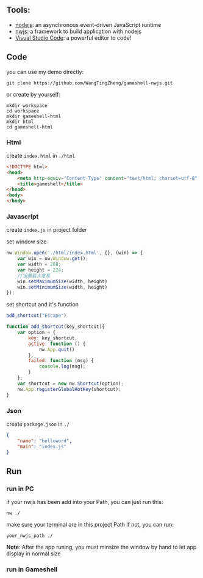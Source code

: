 ## Tools:
- [nodejs](https://nodejs.org/en/download/): an asynchronous event-driven JavaScript runtime
- [nwjs](https://nwjs.io/): a framework to build application with nodejs
- [Visual Studio Code](https://code.visualstudio.com/): a powerful editor to code!
## Code
you can use my demo directly:
```
git clone https://github.com/WangTingZheng/gameshell-nwjs.git
```
or create by yourself:
```
mkdir workspace
cd workspace
mkdir gameshell-html
mkdir html
cd gameshell-html
```
### Html
create `index.html` in `./html`
```html
<!DOCTYPE html>
<head>
    <meta http-equiv="Content-Type" content="text/html; charset=utf-8" />
    <title>gameshell</title>
</head>
<body>
</body>
```
### Javascript
create `index.js` in project folder

set window size
```javascript
nw.Window.open('./html/index.html', {}, (win) => {
    var win = nw.Window.get();
    var width = 288;
    var height = 224;
    //设置最大宽高
    win.setMaximumSize(width, height)
    win.setMinimumSize(width, height)
});
```
set shortcut and it's function
```javascript
add_shortcut("Escape")

function add_shortcut(key_shortcut){
    var option = {
        key: key_shortcut,
        active: function () {
            nw.App.quit()
        },
        failed: function (msg) {
            console.log(msg);
        }
    };
    var shortcut = new nw.Shortcut(option);
    nw.App.registerGlobalHotKey(shortcut);
}
```
### Json
create `package.json`  in `./`
```json
{
	"name": "helloword",
	"main": "index.js"
}
```
## Run
### run in PC
if your nwjs has been add into your Path, you can just run this:
```
nw ./
```
make sure your terminal are in this project Path
if not, you can run:
```
your_nwjs_path ./
```
**Note**: After the app runing, you must minsize the window by hand to let app display in normal size
### run in Gameshell
